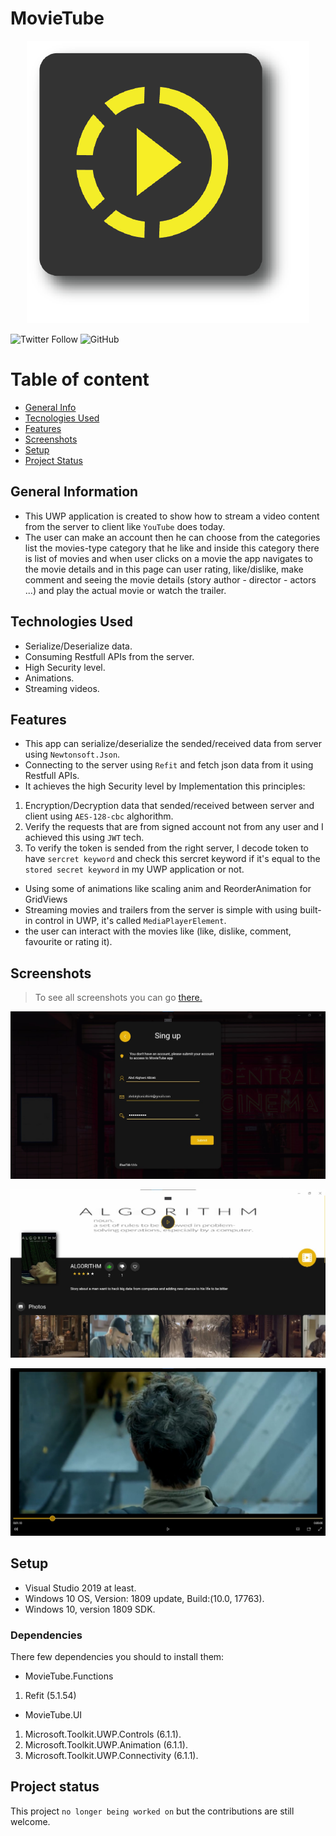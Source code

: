 # MovieTube
<p align="center">
  <img src="https://github.com/AbdAlghaniAlbiek/MovieTube/blob/master/MovieTube/Assets/MovieTubeIcon.png"> 
</p>

![Twitter Follow](https://img.shields.io/twitter/follow/AbdAlbiek?style=social) ![GitHub](https://img.shields.io/github/license/AbdAlghaniAlbiek/SQLiteDBProject)


# Table of content
* [General Info](#general-information)
* [Tecnologies Used](technologies-used)
* [Features](#features)
* [Screenshots](#screenshots)
* [Setup](#setup)
* [Project Status](#project-status)

## General Information
* This UWP application is created to show how to stream a video content from the server to client like `YouTube` does today.
* The user can make an account then he can choose from the categories list the movies-type category that he like and inside this category there is list of movies and when user clicks on a movie the app navigates to the movie details and in this page can user rating, like/dislike, make comment and seeing the movie details (story author - director - actors ...) and play the actual movie or watch the trailer. 

## Technologies Used
* Serialize/Deserialize data.
* Consuming Restfull APIs from the server. 
* High Security level.
* Animations.
* Streaming videos.

## Features
* This app can serialize/deserialize the sended/received data from server using `Newtonsoft.Json`.
* Connecting to the server using `Refit` and fetch json data from it using Restfull APIs.
* It achieves the high Security level by Implementation this principles:
1. Encryption/Decryption data that sended/received between server and client using `AES-128-cbc` alghorithm.
2. Verify the requests that are from signed account not from any user and I achieved this using `JWT` tech.
3. To verify the token is sended from the right server, I decode token to have `sercret keyword` and check this sercret keyword if it's equal to the `stored secret keyword` in my UWP application or not.
* Using some of animations like scaling anim and ReorderAnimation for GridViews
* Streaming movies and trailers from the server is simple with using built-in control in UWP, it's called `MediaPlayerElement`.
* the user can interact with the movies like (like, dislike, comment, favourite or rating it).

## Screenshots
> To see all screenshots you can go [there.](https://github.com/AbdAlghaniAlbiek/MovieTube/tree/master/MovieTube/Assets/Screenshots)
<p align="center">
  <img src="https://github.com/AbdAlghaniAlbiek/MovieTube/blob/master/MovieTube/Assets/Screenshots/SignUp.jpg"> 
</p>
<p align="center">
  <img src="https://github.com/AbdAlghaniAlbiek/MovieTube/blob/master/MovieTube/Assets/Screenshots/Movie_Details1.jpg"> 
</p>
<p align="center">
  <img src="https://github.com/AbdAlghaniAlbiek/MovieTube/blob/master/MovieTube/Assets/Screenshots/Play_Movie.jpg"> 
</p>

## Setup
* Visual Studio 2019 at least.
* Windows 10 OS, Version: 1809 update, Build:(10.0, 17763).
* Windows 10, version 1809 SDK.
### Dependencies
There few dependencies you should to install them:
* MovieTube.Functions
1. Refit (5.1.54)
* MovieTube.UI
1. Microsoft.Toolkit.UWP.Controls (6.1.1).
2. Microsoft.Toolkit.UWP.Animation (6.1.1).
3. Microsoft.Toolkit.UWP.Connectivity (6.1.1).

## Project status
This project `no longer being worked on` but the contributions are still welcome.
